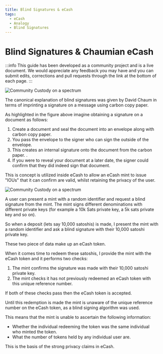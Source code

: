 ```yaml
---
title: Blind Signatures & eCash
tags:
  - eCash
  - Analogy
  - Blind Signatures
---
```


# Blind Signatures & Chaumian eCash

:::info
This guide has been developed as a community project and is a live document. We would appreciate any feedback you may have and you can submit edits, corrections and pull requests through the link at the bottom of each page.
:::

![Community Custody on a spectrum](/img/blind-signing.png)

The canonical explanation of blind signatures was given by David Chaum in terms of imprinting a signature on a message using carbon copy paper.

As highlighted in the figure above imagine obtaining a signature on a document as follows:

1. Create a document and seal the document into an envelope along with carbon copy paper.
2. You pass the envelope to the signer who can sign the outside of the envelope.
3. This creates an internal signature onto the document from the carbon paper. .
4. If you were to reveal your document at a later date, the signer could confirm that they did indeed sign that document.

This is concept is utilized inside eCash to allow an eCash mint to issue "IOUs" that it can confirm are valid, whilst retaining the privacy of the user.

![Community Custody on a spectrum](/img/Fedimint-ecashtoken-verify.png)

A user can present a mint with a random identifier and request a blind signature from the mint. The mint signs different denominations with different private keys (for example a 10k Sats private key, a 5k sats private key and so on).

So when a deposit (lets say 10,000 satoshis) is made, I present the mint with a random identifier and ask a blind signature with their 10,000 satoshi private key.

These two piece of data make up an eCash token.

When it comes time to redeem these satoshis, I provide the mint with the eCash token and it performs two checks:

1. The mint confirms the signature was made with their 10,000 satoshi private key.
2. The mint checks it has not previously redeemed an eCash token with this unique reference number.

If both of these checks pass then the eCash token is accepted.

Until this redemption is made the mint is unaware of the unique reference number on the eCash token, as a blind signing algorithm was used.

This means that the mint is unable to ascertain the following information:

- Whether the individual redeeming the token was the same individual who minted the token.
- What the number of tokens held by any individual user are.

This is the basis of the strong privacy claims in eCash.
